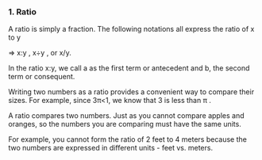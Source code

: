 ### 1. Ratio
A ratio is simply a fraction. The following notations all express the ratio of x to y

=> x:y , x÷y , or x/y.

In the ratio x:y, we call a as the first term or antecedent and b, the second term or consequent.

Writing two numbers as a ratio provides a convenient way to compare their sizes. For example, since 3π<1, we know that 3 is less than π .

A ratio compares two numbers. Just as you cannot compare apples and oranges, so the numbers you are comparing must have the same units.

For example, you cannot form the ratio of 2 feet to 4 meters because the two numbers are expressed in different units - feet vs. meters.
